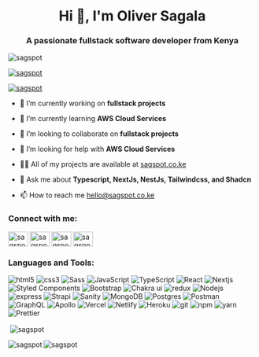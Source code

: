 <h1 align="center">Hi 👋, I'm Oliver Sagala</h1>
<h3 align="center">A passionate fullstack software developer from Kenya</h3>

<p align="left"> <img src="https://komarev.com/ghpvc/?username=sagspot&label=Profile%20views&color=0e75b6&style=flat" alt="sagspot" /> </p>

<p align="left"> <a href="https://github.com/ryo-ma/github-profile-trophy"><img src="https://github-profile-trophy.vercel.app/?username=sagspot&theme=monokai" alt="sagspot" /></a> </p>

<p align="left"> <a href="https://twitter.com/sagspot" target="blank"><img src="https://img.shields.io/twitter/follow/sagspot?logo=twitter&style=for-the-badge" alt="sagspot" /></a> </p>

- 🔭 I’m currently working on **fullstack projects**

- 🌱 I’m currently learning **AWS Cloud Services**

- 👯 I’m looking to collaborate on **fullstack projects**

- 🤝 I’m looking for help with **AWS Cloud Services**

- 👨‍💻 All of my projects are available at [sagspot.co.ke](https://sagspot.co.ke)

- 💬 Ask me about **Typescript, NextJs, NestJs, Tailwindcss, and Shadcn**

- 📫 How to reach me [hello@sagspot.co.ke](mailto:hello@sagspot.co.ke)

<h3 align="left">Connect with me:</h3>
<p align="left">
<a href="https://twitter.com/sagspot" target="blank"><img align="center" src="https://raw.githubusercontent.com/rahuldkjain/github-profile-readme-generator/master/src/images/icons/Social/twitter.svg" alt="sagspot" height="30" width="40" /></a>
<a href="https://linkedin.com/in/sagspot" target="blank"><img align="center" src="https://raw.githubusercontent.com/rahuldkjain/github-profile-readme-generator/master/src/images/icons/Social/linked-in-alt.svg" alt="sagspot" height="30" width="40" /></a>
<a href="https://fb.com/sagspott" target="blank"><img align="center" src="https://raw.githubusercontent.com/rahuldkjain/github-profile-readme-generator/master/src/images/icons/Social/facebook.svg" alt="sagspott" height="30" width="40" /></a>
<a href="https://instagram.com/sagspot" target="blank"><img align="center" src="https://raw.githubusercontent.com/rahuldkjain/github-profile-readme-generator/master/src/images/icons/Social/instagram.svg" alt="sagspot" height="30" width="40" /></a>
</p>

<h3 align="left">Languages and Tools:</h3>
<p>
  <img alt="html5" src="https://img.shields.io/badge/-HTML5-E34F26?style=flat-square&logo=html5&logoColor=white" />
  <img alt="css3" src="https://img.shields.io/badge/-CSS3-2A98CC?style=flat-square&logo=css3&logoColor=white" />
  <img alt="Sass" src="https://img.shields.io/badge/-Sass-CD6799?style=flat-square&logo=sass&logoColor=white" />
  <img alt="JavaScript" src="https://img.shields.io/badge/-JavaScript-EFD81D?style=flat-square&logo=javascript&logoColor=black" />
  <img alt="TypeScript" src="https://img.shields.io/badge/-TypeScript-007ACC?style=flat-square&logo=typescript&logoColor=white" />
  <img alt="React" src="https://img.shields.io/badge/-React-45b8d8?style=flat-square&logo=react&logoColor=white" />
  <img alt="Nextjs" src="https://img.shields.io/badge/-NextJs-000000?style=flat-square&logo=next.js&logoColor=white" />
  <img alt="Styled Components" src="https://img.shields.io/badge/-Styled_Components-db7092?style=flat-square&logo=styled-components&logoColor=white" />
  <img alt="Bootstrap" src="https://img.shields.io/badge/-Bootstrap-722EF9?style=flat-square&logo=bootstrap&logoColor=white" />
  <img alt="Chakra ui" src="https://img.shields.io/badge/-Chakra_ui-29B9AD?style=flat-square&logo=chakra-ui&logoColor=white" />
  <img alt="redux" src="https://img.shields.io/badge/-Redux Toolkit-764ABC?style=flat-square&logo=redux&logoColor=white" />
  <img alt="Nodejs" src="https://img.shields.io/badge/-Nodejs-43853d?style=flat-square&logo=Node.js&logoColor=white" />
  <img alt="express" src="https://img.shields.io/badge/-Express-2E2E2E?style=flat-square&logo=express&logoColor=white" />
  <img alt="Strapi" src="https://img.shields.io/badge/-Strapi-4C25D9?style=flat-square&logo=strapi&logoColor=white" />
  <img alt="Sanity" src="https://img.shields.io/badge/-Sanity-E43B2D?style=flat-square&logo=sanity-cms&logoColor=white" />
  <img alt="MongoDB" src="https://img.shields.io/badge/-MongoDB-13aa52?style=flat-square&logo=mongodb&logoColor=white" />
  <img alt="Postgres" src="https://img.shields.io/badge/-Postgresql-31648C?style=flat-square&logo=postgresql&logoColor=white" />
  <img alt="Postman" src="https://img.shields.io/badge/-Postman-FF6C37?style=flat-square&logo=postman&logoColor=white" />
  <img alt="GraphQL" src="https://img.shields.io/badge/-GraphQL-E10098?style=flat-square&logo=graphql&logoColor=white" />
  <img alt="Apollo" src="https://img.shields.io/badge/-Apollo%20GraphQL-311C87?style=flat-square&logo=apollo-graphql&logoColor=white" />
  <img alt="Vercel" src="https://img.shields.io/badge/-Vercel-000000?style=flat-square&logo=vercel&logoColor=white" />
  <img alt="Netlify" src="https://img.shields.io/badge/-Netlify-43A5B3?style=flat-square&logo=netlify&logoColor=white" />
  <img alt="Heroku" src="https://img.shields.io/badge/-Heroku-430098?style=flat-square&logo=heroku&logoColor=white" />
  <img alt="git" src="https://img.shields.io/badge/-Git-F05032?style=flat-square&logo=git&logoColor=white" />
  <img alt="npm" src="https://img.shields.io/badge/-NPM-CB3837?style=flat-square&logo=npm&logoColor=white" />
  <img alt="yarn" src="https://img.shields.io/badge/-YARN-348BB3?style=flat-square&logo=yarn&logoColor=white" />
  <img alt="Prettier" src="https://img.shields.io/badge/-Prettier-F7B93E?style=flat-square&logo=prettier&logoColor=white" />
  <!-- <img alt="Docker" src="https://img.shields.io/badge/-Docker-46a2f1?style=flat-square&logo=docker&logoColor=white" /> -->
  <!-- <img alt="github actions" src="https://img.shields.io/badge/-Github_Actions-2088FF?style=flat-square&logo=github-actions&logoColor=white" /> -->
</p>

<p>&nbsp;<img align="center" src="https://github-readme-stats.vercel.app/api?username=sagspot&show_icons=true&locale=en" alt="sagspot" /></p>

<p><img align="left" src="https://github-readme-stats.vercel.app/api/top-langs?username=sagspot&show_icons=true&locale=en&layout=compact" alt="sagspot" /></p>

<p><img align="center" src="https://github-readme-streak-stats.herokuapp.com/?user=sagspot&" alt="sagspot" /></p>
